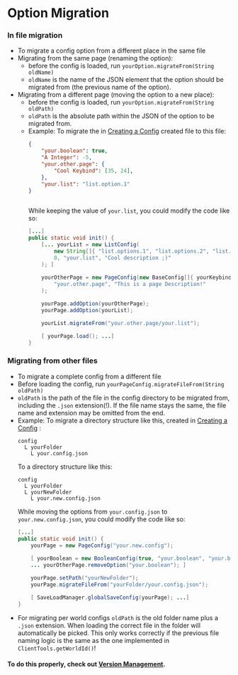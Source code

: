 ﻿# Option Migration

### In file migration
 - To migrate a config option from a different place in the same file
 - Migrating from the same page (renaming the option):
	 - before the config is loaded, run `yourOption.migrateFrom(String oldName)`
	 - `oldName` is the name of the JSON element that the option should be migrated from (the previous name of the option).
 - Migrating from a different page (moving the option to a new place):
	 - before the config is loaded, run `yourOption.migrateFrom(String oldPath)`
	 - `oldPath` is the absolute path within the JSON of the option to be migrated from.
	 - Example:
	 To migrate the in [Creating a Config](CONFIG.md) created file to this file:
		```json
		{
			"your.boolean": true,
			"A Integer": -5,
			"your.other.page": {
				"Cool Keybind": [35, 24],
			},
			"your.list": "list.option.1"
		}
				
		```
		While keeping the value of `your.list`, you could modify the code like so:
		```java
		[...]
		public static void init() {
			[... yourList = new ListConfig(
				new String[]{ "list.options.1", "list.options.2", "list.options.3"},
				0, "your.list", "Cool description ;)"
			); ]
			
			yourOtherPage = new PageConfig(new BaseConfig[]{ yourKeybind },
				"your.other.page", "This is a page Description!"
			);		

			yourPage.addOption(yourOtherPage);
			yourPage.addOption(yourList);

			yourList.migrateFrom("your.other.page/your.list");

			[ yourPage.load(); ...]
		}
		```

### Migrating from other files
 - To migrate a complete config from a different file
 - Before loading the config, run `yourPageConfig.migrateFileFrom(String oldPath)`
 - `oldPath` is the path of the file in the config directory to be migrated from, including the `.json` extension(!). If the file name stays the same, the file name and extension may be omitted from the end.
 - Example:
 To migrate a directory structure like this, created in  [Creating a Config](CONFIG.md) :
    ```
    config
      L yourFolder
        L your.config.json
    ```
     To a directory structure like this:
    ```
    config
      L yourFolder
      L yourNewFolder
        L your.new.config.json
    ```
    While moving the options from `your.config.json` to `your.new.config.json`, you could modify the code like so:
    ```java
    [...]
    public static void init() {
        yourPage = new PageConfig("your.new.config");
		
        [ yourBoolean = new BooleanConfig(true, "your.boolean", "your.boolean.description"); ...
        ... yourOtherPage.removeOption("your.boolean"); ]

        yourPage.setPath("yourNewFolder");
        yourPage.migrateFileFrom("yourFolder/your.config.json");

        [ SaveLoadManager.globalSaveConfig(yourPage); ...]
    }
    ```
 - For migrating per world configs `oldPath` is the old folder name plus a `.json` extension. When loading the correct file in the folder will automatically be picked. This only works correctly if the previous file naming logic is the same as the one implemented in `ClientTools.getWorldId()`!

#### To do this properly, check out [Version Management](VERSION.md).


